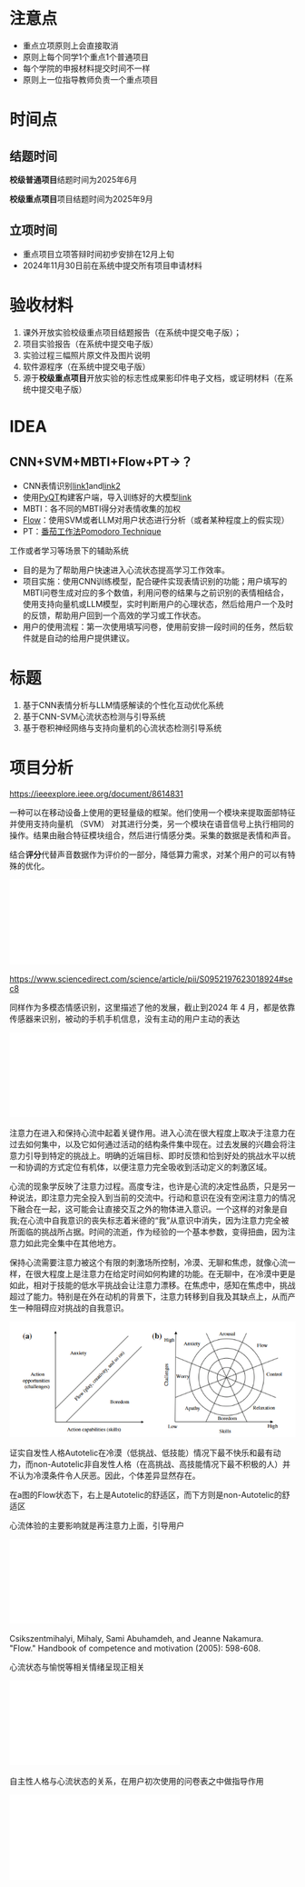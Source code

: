 # 注意点

* 重点立项原则上会直接取消
* 原则上每个同学1个重点1个普通项目
* 每个学院的申报材料提交时间不一样
* 原则上一位指导教师负责一个重点项目

# 时间点
## 结题时间

**校级普通项目**结题时间为2025年6月

**校级重点项目**项目结题时间为2025年9月

## 立项时间

* 重点项目立项答辩时间初步安排在12月上旬
* 2024年11月30日前在系统中提交所有项目申请材料



# 验收材料

1. 课外开放实验校级重点项目结题报告（在系统中提交电子版）；
2. 项目实验报告（在系统中提交电子版）
3. 实验过程三幅照片原文件及图片说明
4. 软件源程序（在系统中提交电子版）
5. 源于**校级重点项目**开放实验的标志性成果影印件电子文档，或证明材料（在系统中提交电子版）

# IDEA


## CNN+SVM+MBTI+Flow+PT→？


* CNN表情识别[link1](https://www.kaggle.com/code/naeemahmedhaji/facial-expression-recognition-using-cnn)and[link2](https://www.kaggle.com/code/mohammedabdeldayem/facial-expression-recognition)
* 使用[PyQT](https://www.kaggle.com/code/mohammedabdeldayem/facial-expression-recognition)构建客户端，导入训练好的大模型[link](https://zhuanlan.zhihu.com/p/274436031)
* MBTI：各不同的MBTI得分对表情收集的加权
* [Flow](https://en.wikipedia.org/wiki/Flow_(psychology))：使用SVM或者LLM对用户状态进行分析（或者某种程度上的假实现）
* PT：[番茄工作法Pomodoro Technique](../杂记/番茄工作法Pomodoro%20Technique.md)

工作或者学习等场景下的辅助系统

* 目的是为了帮助用户快速进入心流状态提高学习工作效率。
* 项目实施：使用CNN训练模型，配合硬件实现表情识别的功能；用户填写的MBTI问卷生成对应的多个数值，利用问卷的结果与之前识别的表情相结合，使用支持向量机或LLM模型，实时判断用户的心理状态，然后给用户一个及时的反馈，帮助用户回到一个高效的学习或工作状态。
* 用户的使用流程：第一次使用填写问卷，使用前安排一段时间的任务，然后软件就是自动的给用户提供建议。

# 标题

1. 基于CNN表情分析与LLM情感解读的个性化互动优化系统
2. 基于CNN-SVM心流状态检测与引导系统
3. 基于卷积神经网络与支持向量机的心流状态检测引导系统


# 项目分析

https://ieeexplore.ieee.org/document/8614831

一种可以在移动设备上使用的更轻量级的框架。他们使用一个模块来提取面部特征并使用支持向量机 （SVM） 对其进行分类，另一个模块在语音信号上执行相同的操作。结果由融合特征模块组合，然后进行情感分类。采集的数据是表情和声音。

结合**评分**代替声音数据作为评价的一部分，降低算力需求，对某个用户的可以有特殊的优化。

![](Automated%20Facial%20Expression%20and%20Speech%20Emotion.pdf)

https://www.sciencedirect.com/science/article/pii/S0952197623018924#sec8

同样作为多模态情感识别，这里描述了他的发展，截止到2024 年 4 月，都是依靠传感器来识别，被动的手机手机信息，没有主动的用户主动的表达

![](MultimodalEmotionRecognitionviaConvolutionalNeuralNetworks.pdf)


注意力在进入和保持心流中起着关键作用。进入心流在很大程度上取决于注意力在过去如何集中，以及它如何通过活动的结构条件集中现在。过去发展的兴趣会将注意力引导到特定的挑战上。明确的近端目标、即时反馈和恰到好处的挑战水平以统一和协调的方式定位有机体，以便注意力完全吸收到活动定义的刺激区域。

心流的现象学反映了注意力过程。高度专注，也许是心流的决定性品质，只是另一种说法，即注意力完全投入到当前的交流中。行动和意识在没有空闲注意力的情况下融合在一起，这可能会让直接交互之外的物体进入意识。一个这样的对象是自我;在心流中自我意识的丧失标志着米德的“我”从意识中消失，因为注意力完全被所面临的挑战所占据。时间的流逝，作为经验的一个基本参数，变得扭曲，因为注意力如此完全集中在其他地方。

保持心流需要注意力被这个有限的刺激场所控制，冷漠、无聊和焦虑，就像心流一样，在很大程度上是注意力在给定时间如何构建的功能。在无聊中，在冷漠中更是如此，相对于技能的低水平挑战会让注意力漂移。在焦虑中，感知在焦虑中，挑战超过了能力。特别是在外在动机的背景下，注意力转移到自我及其缺点上，从而产生一种阻碍应对挑战的自我意识。

![](附件/action%20capabilities%20and%20skills.png)

证实自发性人格Autotelic在冷漠（低挑战、低技能）情况下最不快乐和最有动力，而non-Autotelic非自发性人格（在高挑战、高技能情况下最不积极的人）并不认为冷漠条件令人厌恶。因此，个体差异显然存在。

在a图的Flow状态下，右上是Autotelic的舒适区，而下方则是non-Autotelic的舒适区


心流体验的主要影响就是再注意力上面，引导用户


![](The%20Concept%20of%20Flow.pdf)


Csikszentmihalyi, Mihaly, Sami Abuhamdeh, and Jeanne Nakamura. "Flow." Handbook of competence and motivation (2005): 598-608.

心流状态与愉悦等相关情绪呈现正相关


![](Flow.pdf)


自主性人格与心流状态的关系，在用户初次使用的问卷表之中做指导作用

![](Autotelic%20Personality.pdf)